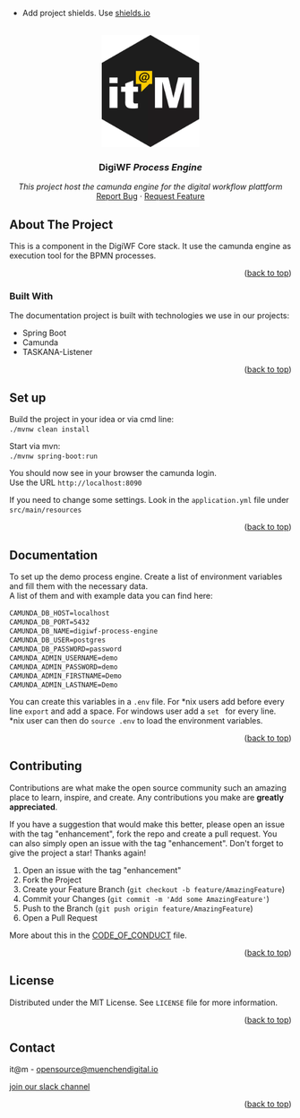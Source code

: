 * Add project shields. Use [shields.io](https://shields.io/)

<div id="top"></div>

<!-- PROJECT SHIELDS -->

<!-- END OF PROJECT SHIELDS -->

<!-- PROJECT LOGO -->
<br />
<div align="center">
  <a href="#">
    <img src="/images/logo.png" alt="Logo" height="200">
  </a>

<h3 align="center">DigiWF <i>Process Engine</i></h3>

  <p align="center">
    <i>This project host the camunda engine for the digital workflow plattform</i>
    <br /><a href="https://github.com/it-at-m/digiwf-process-engine/issues">Report Bug</a>
    ·
    <a href="https://github.com/it-at-m/digiwf-process-engine/issues">Request Feature</a>
  </p>
</div>

<!-- ABOUT THE PROJECT -->

## About The Project

This is a component in the DigiWF Core stack. It use the camunda engine as execution tool for the BPMN processes.
<p align="right">(<a href="#top">back to top</a>)</p>

### Built With

The documentation project is built with technologies we use in our projects:

* Spring Boot
* Camunda
* TASKANA-Listener

<p align="right">(<a href="#top">back to top</a>)</p>

## Set up

Build the project in your idea or via cmd line:   
``./mvnw clean install``

Start via mvn:  
``./mvnw spring-boot:run``

You should now see in your browser the camunda login.   
Use the URL ``http://localhost:8090``  

If you need to change some settings. Look in the ``application.yml`` file under ``src/main/resources``

<p align="right">(<a href="#top">back to top</a>)</p>

## Documentation

To set up the demo process engine. Create a list of environment variables and fill them with the necessary data.  
A list of them and with example data you can find here:
```
CAMUNDA_DB_HOST=localhost
CAMUNDA_DB_PORT=5432
CAMUNDA_DB_NAME=digiwf-process-engine
CAMUNDA_DB_USER=postgres
CAMUNDA_DB_PASSWORD=password
CAMUNDA_ADMIN_USERNAME=demo
CAMUNDA_ADMIN_PASSWORD=demo
CAMUNDA_ADMIN_FIRSTNAME=Demo
CAMUNDA_ADMIN_LASTNAME=Demo
```

You can create this variables in a `.env` file. For *nix users add before every line `export` and add a space. For windows user add a `set ` for every line.  
*nix user can then do `source .env` to load the environment variables.
<p align="right">(<a href="#top">back to top</a>)</p>

<!-- CONTRIBUTING -->

## Contributing

Contributions are what make the open source community such an amazing place to learn, inspire, and create. Any
contributions you make are **greatly appreciated**.

If you have a suggestion that would make this better, please open an issue with the tag "enhancement", fork the repo and
create a pull request. You can also simply open an issue with the tag "enhancement". Don't forget to give the project a
star! Thanks again!

1. Open an issue with the tag "enhancement"
2. Fork the Project
3. Create your Feature Branch (`git checkout -b feature/AmazingFeature`)
4. Commit your Changes (`git commit -m 'Add some AmazingFeature'`)
5. Push to the Branch (`git push origin feature/AmazingFeature`)
6. Open a Pull Request

More about this in the [CODE_OF_CONDUCT](/CODE_OF_CONDUCT.md) file.

<p align="right">(<a href="#top">back to top</a>)</p>


<!-- LICENSE -->

## License

Distributed under the MIT License. See `LICENSE` file for more information.

<p align="right">(<a href="#top">back to top</a>)</p>



<!-- CONTACT -->

## Contact

it@m - opensource@muenchendigital.io

[join our slack channel](https://join.slack.com/t/digiwf/shared_invite/zt-14jxazj1j-jq0WNtXp7S7HAwJA7tKgpw)

<p align="right">(<a href="#top">back to top</a>)</p>


<!-- MARKDOWN LINKS & IMAGES -->
<!-- https://www.markdownguide.org/basic-syntax/#reference-style-links -->
